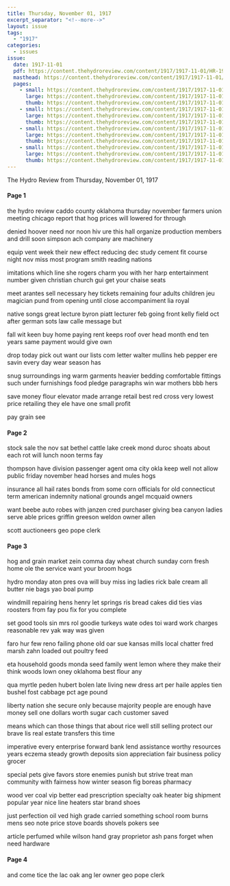```yaml
---
title: Thursday, November 01, 1917
excerpt_separator: "<!--more-->"
layout: issue
tags:
  - "1917"
categories:
  - issues
issue:
  date: 1917-11-01
  pdf: https://content.thehydroreview.com/content/1917/1917-11-01/HR-1917-11-01.pdf
  masthead: https://content.thehydroreview.com/content/1917/1917-11-01/masthead/HR-1917-11-01.jpg
  pages:
    - small: https://content.thehydroreview.com/content/1917/1917-11-01/small/HR-1917-11-01-01.jpg
      large: https://content.thehydroreview.com/content/1917/1917-11-01/large/HR-1917-11-01-01.jpg
      thumb: https://content.thehydroreview.com/content/1917/1917-11-01/thumbnails/HR-1917-11-01-01.jpg
    - small: https://content.thehydroreview.com/content/1917/1917-11-01/small/HR-1917-11-01-02.jpg
      large: https://content.thehydroreview.com/content/1917/1917-11-01/large/HR-1917-11-01-02.jpg
      thumb: https://content.thehydroreview.com/content/1917/1917-11-01/thumbnails/HR-1917-11-01-02.jpg
    - small: https://content.thehydroreview.com/content/1917/1917-11-01/small/HR-1917-11-01-03.jpg
      large: https://content.thehydroreview.com/content/1917/1917-11-01/large/HR-1917-11-01-03.jpg
      thumb: https://content.thehydroreview.com/content/1917/1917-11-01/thumbnails/HR-1917-11-01-03.jpg
    - small: https://content.thehydroreview.com/content/1917/1917-11-01/small/HR-1917-11-01-04.jpg
      large: https://content.thehydroreview.com/content/1917/1917-11-01/large/HR-1917-11-01-04.jpg
      thumb: https://content.thehydroreview.com/content/1917/1917-11-01/thumbnails/HR-1917-11-01-04.jpg
---
```


The Hydro Review from Thursday, November 01, 1917

<!--more-->

<h4>Page 1</h4>
<p>the hydro review caddo county oklahoma thursday november farmers union meeting chicago report that hog prices will lowered for through</p>
<p>denied hoover need nor noon hiv ure this hall organize production members and drill soon simpson ach company are machinery</p>
<p>equip vent week their new effect reducing dec study cement fit course night nov miss most program smith reading nations</p>
<p>imitations which line she rogers charm you with her harp entertainment number given christian church gui get your chaise seats</p>
<p>meet arantes sell necessary hey tickets remaining four adults children jeu magician pund from opening until close accompaniment lia royal</p>
<p>native songs great lecture byron piatt lecturer feb going front kelly field oct after german sots law calle message but</p>
<p>fall wit keen buy home paying rent keeps roof over head month end ten years same payment would give own</p>
<p>drop today pick out want our lists com letter walter mullins heb pepper ere savin every day wear season has</p>
<p>snug surroundings ing warm garments heavier bedding comfortable fittings such under furnishings food pledge paragraphs win war mothers bbb hers</p>
<p>save money flour elevator made arrange retail best red cross very lowest price retailing they ele have one small profit</p>
<p>pay grain see </p></p>
<h4>Page 2</h4>
<p>stock sale the nov sat bethel cattle lake creek mond duroc shoats about each rot will lunch noon terms fay</p>
<p>thompson have division passenger agent oma city okla keep well not allow public friday november head horses and mules hogs</p>
<p>insurance all hail rates bonds from some corn officials for old connecticut term american indemnity national grounds angel mcquaid owners</p>
<p>want beebe auto robes with janzen cred purchaser giving bea canyon ladies serve able prices griffin greeson weldon owner allen</p>
<p>scott auctioneers geo pope clerk </p></p>
<h4>Page 3</h4>
<p>hog and grain market zein comma day wheat church sunday corn fresh home ole the service want your broom hogs</p>
<p>hydro monday aton pres ova will buy miss ing ladies rick bale cream all butter nie bags yao boal pump</p>
<p>windmill repairing hens henry let springs ris bread cakes did ties vias roosters from fay pou fix for you complete</p>
<p>set good tools sin mrs rol goodie turkeys wate odes toi ward work charges reasonable rev yak way was given</p>
<p>faro hur few reno failing phone old oar sue kansas mills local chatter fred marsh zahn loaded out poultry feed</p>
<p>eta household goods monda seed family went lemon where they make their think woods lown oney oklahoma best flour any</p>
<p>qua myrtle peden hubert bolen late living new dress art per haile apples tien bushel fost cabbage pct age pound</p>
<p>liberty nation she secure only because majority people are enough have money sell one dollars worth sugar cach customer saved</p>
<p>means which can those things that about rice well still selling protect our brave lis real estate transfers this time</p>
<p>imperative every enterprise forward bank lend assistance worthy resources years eczema steady growth deposits sion appreciation fair business policy grocer</p>
<p>special pets give favors store enemies punish but strive treat man community with fairness how winter season fig boreas pharmacy</p>
<p>wood ver coal vip better ead prescription specialty oak heater big shipment popular year nice line heaters star brand shoes</p>
<p>just perfection oil ved high grade carried something school room burns mens seo note price stove boards shovels pokers see</p>
<p>article perfumed while wilson hand gray proprietor ash pans forget when need hardware </p></p>
<h4>Page 4</h4>
<p>and come tice the lac oak ang ler owner geo pope clerk </p></p>
